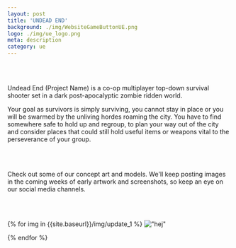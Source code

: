 ```yaml
---
layout: post
title: 'UNDEAD END'
background: ./img/WebsiteGameButtonUE.png
logo: ./img/ue_logo.png
meta: description
category: ue
---
```


<br>
<br>

Undead End (Project Name) is a co-op multiplayer top-down survival shooter set in a dark post-apocalyptic zombie ridden world.

Your goal as survivors is simply surviving, you cannot stay in place or you will be swarmed by the unliving hordes roaming the city. You have to find somewhere safe to hold up and regroup, to plan your way out of the city and consider places that could still hold useful items or weapons vital to the perseverance of your group.

<br>
<br>

Check out some of our concept art and models. We'll keep posting images in the coming weeks of early artwork and screenshots, so keep an eye on our social media channels.

<br>
<br>

{% for img in {{site.baseurl}}/img/update_1 %}
    !["hej"](img)
    
{% endfor %}